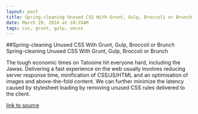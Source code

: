 ```yaml
---
layout: post
title: Spring-cleaning Unused CSS With Grunt, Gulp, Broccoli or Brunch
date: March 29, 2014 at 10:35AM
tags: css, grunt, gulp, uncss
---
```

##Spring-cleaning Unused CSS With Grunt, Gulp, Broccoli or Brunch
Spring-cleaning Unused CSS With Grunt, Gulp, Broccoli or Brunch

The tough economic times on Tatooine hit everyone hard, including the Jawas.
Delivering a fast experience on the web usually involves reducing server response time, minification of CSS/JS/HTML and an optimisation of images and above-the-fold content. We can further minimize the latency caused by stylesheet loading by removing unused CSS rules delivered to the client.


[link to source](http://ift.tt/1for8xJ) 
